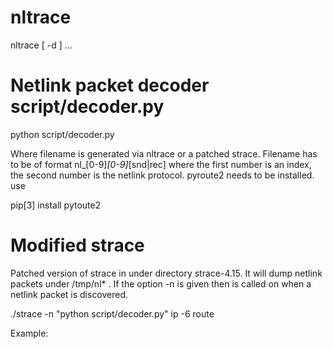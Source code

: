 nltrace
=======

nltrace [ -d <packet-save-dir> ] <prog> ...


Netlink packet decoder script/decoder.py
========================================

python script/decoder.py <filename>

Where filename is generated via nltrace or a patched strace.
Filename has to be of format nl_[0-9]_[0-9]_[snd|rec] where
the first number is an index, the second number is the netlink protocol.
pyroute2 needs to be installed. use

   pip[3] install pytoute2


Modified strace
===============

Patched version of strace in under directory strace-4.15.
It will dump netlink packets under /tmp/nl* . If the option -n <prog>
is given then <prog> <file> is called on when a netlink packet is discovered.

   ./strace -n "python script/decoder.py" ip -6 route

Example:
